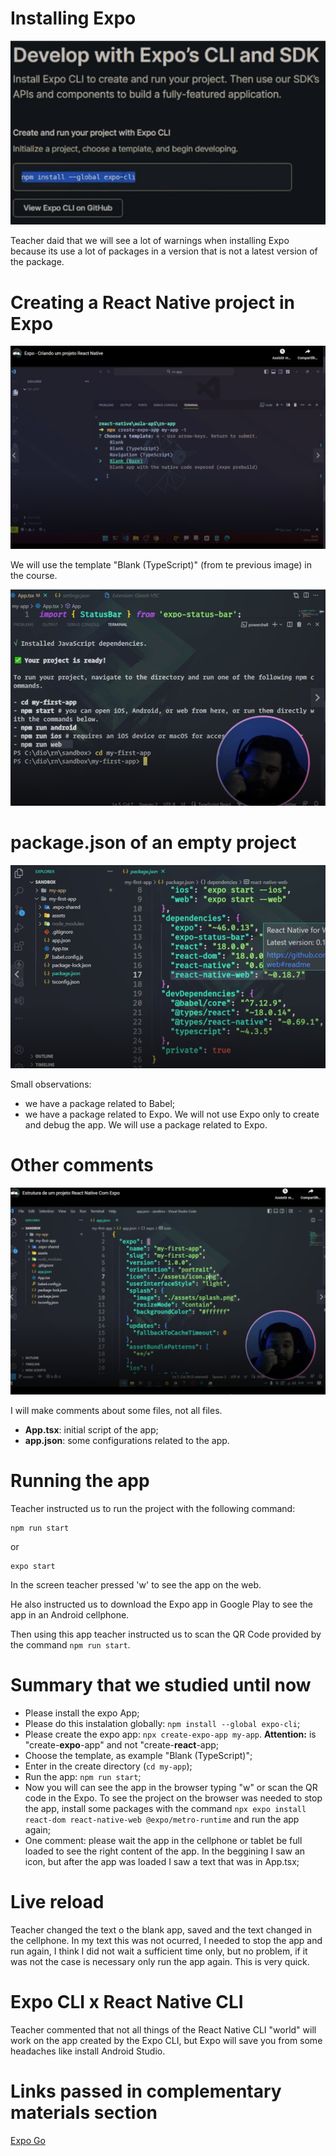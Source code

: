 # Installing Expo

![installing expo](images/installing-expo.png)

Teacher daid that we will see a lot of warnings when installing Expo because its use a lot of packages in a version that is not a latest version of the package.


# Creating a React Native project in Expo

![creting a React Native project (1)](images/creating-a-react-native-project-1.png)

We will use the template "Blank (TypeScript)" (from te previous image) in the course.

![creting a React Native project (2)](images/creating-a-react-native-project-2.png)


# package.json of an empty project

![package.json of an empty project](images/package-json-of-an-empty-project.png)

Small observations:

- we have a package related to Babel;
- we have a package related to Expo. We will not use Expo only to create and debug the app. We will use a package related to Expo.


# Other comments

![other comments 1](images/other-comments-1.png)

I will make comments about some files, not all files.

- **App.tsx**: initial script of the app;
- **app.json**: some configurations related to the app.


# Running the app

Teacher instructed us to run the project with the following command:

```
npm run start
```

or

```
expo start
```

In the screen teacher pressed 'w' to see the app on the web.

He also instructed us to download the Expo app in Google Play to see the app in an Android cellphone.

Then using this app teacher instructed us to scan the QR Code provided by the command `npm run start`.


# Summary that we studied until now

- Please install the expo App;
- Please do this instalation globally: `npm install --global expo-cli`;
- Please create the expo app: `npx create-expo-app my-app`. **Attention:** is "create-**expo**-app" and not "create-**react**-app;
- Choose the template, as example "Blank (TypeScript)";
- Enter in the create directory (`cd my-app`);
- Run the app: `npm run start`;
- Now you will can see the app in the browser typing "w" or scan the QR code in the Expo. To see the project on the browser was needed to stop the app, install some packages with the command `npx expo install react-dom react-native-web @expo/metro-runtime` and run the app again;
- One comment: please wait the app in the cellphone or tablet be full loaded to see the right content of the app. In the beggining I saw an icon, but after the app was loaded I saw a text that was in App.tsx;


# Live reload

Teacher changed the text o the blank app, saved and the text changed in the cellphone. In my text this was not ocurred, I needed to stop the app and run again, I think I did not wait a sufficient time only, but no problem, if it was not the case is necessary only run the app again. This is very quick.


# Expo CLI x React Native CLI

Teacher commented that not all things of the React Native CLI "world" will work on the app created by the Expo CLI, but Expo will save you from some headaches like install Android Studio.


# Links passed in complementary materials section

[Expo Go](https://expo.dev/go)